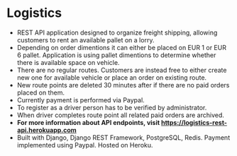 # Logistics
* REST API application designed to organize freight shipping, allowing customers to rent an available pallet on a lorry.
* Depending on order dimentions it can either be placed on EUR 1 or EUR 6 pallet. Application is using pallet dimentions to determine whether there is available space on vehicle.
* There are no regular routes. Customers are instead free to either create new one for available vehicle or place an order on existing route.
* New route points are deleted 30 minutes after if there are no paid orders placed on them.
* Currently payment is performed via Paypal.
* To register as a driver person has to be verified by administrator.
* When driver completes route point all related paid orders are archived.
* **For more information about API endpoints, visit https://logistics-rest-api.herokuapp.com**
* Built with Django, Django REST Framework, PostgreSQL, Redis. Payment implemented using Paypal. Hosted on Heroku.
